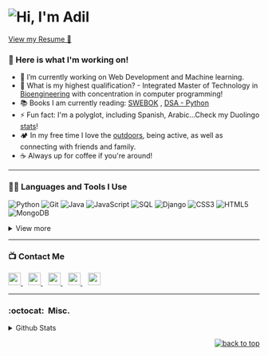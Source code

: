 # ![Hi, I'm Adil](https://bam-readme-typing-svg.herokuapp.com?color=%2336BCF7&size=21+&duration=2000&center=true&vCenter=true&multiline=true&width=200&height=40&lines=Hi%2C+I'm+Adil!👋🏼;+;+)

[View my Resume 📝](https://drive.google.com/file/d/1kK7tqZsUAtiZtKt2bsvrNJcDb8mbDt-t/view?usp=sharing)


### 🧰 Here is what I'm working on!  

- 🔭 I’m currently working on Web Development and Machine learning.
- 🤔 What is my highest qualification? - Integrated Master of Technology in [Bioengineering](https://mitbio.edu.in/) with concentration in computer programming! 
- 📚 Books I am currently reading: [SWEBOK](https://www.computer.org/education/bodies-of-knowledge/software-engineering) , [DSA - Python](http://xpzhang.me/teach/DS19_Fall/book.pdf)
- ⚡ Fun fact: I'm a polyglot, including Spanish, Arabic...Check my Duolingo [stats](https://www.duolingo.com/profile/AdilKhwaja?via=share_profile)!
- 🏕️ In my free time I love the [outdoors](https://maps.app.goo.gl/QbvpVnF2UMmkx4Fq6), being active, as well as connecting with friends and family.
- ☕️ Always up for coffee if you're around! 

---

### 👨‍💻 Languages and Tools I Use

![Python](https://img.shields.io/badge/Python-000?style=flat-square&labelColor=161616&logo=Python&logoColor=3776AB)
![Git](https://img.shields.io/badge/Git-000?style=flat-square&labelColor=161616&logo=Git&logoColor=F05032)
![Java](https://custom-icon-badges.herokuapp.com/badge/Java-000.svg?style=flat-square&labelColor=161616&logo=java&logoColor=007396)
![JavaScript](https://img.shields.io/badge/JavaScript-000?style=flat-square&labelColor=161616&logo=JavaScript&logoColor=F7DF1E)
![SQL](https://custom-icon-badges.herokuapp.com/badge/SQL-000?&style=flat-square&labelColor=161616&logo=database&logoColor=025E8C)
![Django](https://img.shields.io/badge/Django-000?&style=flat-square&labelColor=161616&logo=django&logoColor=006400)
![CSS3](https://img.shields.io/badge/CSS3-000?&style=flat-square&labelColor=161616&logo=CSS3&logoColor=3776AB)
![HTML5](https://img.shields.io/badge/HTML5-000?&style=flat-square&labelColor=161616&logo=HTML5&logoColor=F05032)
![MongoDB](https://img.shields.io/badge/MongoDB-000?&style=flat-square&labelColor=161616&logo=mongodb&logoColor=13aa52)

<details>
<summary>View more</summary>
<br />

![Bootstrap](https://img.shields.io/badge/Bootstrap-000?&style=flat-square&labelColor=161616&logo=bootstrap&logoColor=23563D7C)
![PowerBI](https://img.shields.io/badge/PowerBI-000?&style=flat-square&labelColor=161616&logo=powerbi&logoColor=F7DF1E)
![Markdown](https://img.shields.io/badge/Markdown-000?&style=flat-square&labelColor=161616&logo=markdown&logoColor=13aa52)
![Sass](https://img.shields.io/badge/Sass-000?&style=flat-square&labelColor=161616&logo=sass&logoColor=FFC0CB)
![Hugo](https://img.shields.io/badge/Hugo-000?&style=flat-square&labelColor=161616&logo=Hugo&logoColor=23563D7C)
![Overleaf](https://img.shields.io/badge/Overleaf-000?&style=flat-square&labelColor=161616&logo=overleaf&logoColor=006400)
</details>

---

### 📺 Contact Me

<a 
  href="https://www.linkedin.com/in/zadilkhwaja/">
    <img width="25px" src="https://www.vectorlogo.zone/logos/linkedin/linkedin-icon.svg" />
  </a>&ensp;
  <a href="mailto:zadilkhwaja@gmail.com">
  <img width="25px" src="https://www.vectorlogo.zone/logos/gmail/gmail-icon.svg" />
  </a>&ensp;
  <a href="https://t.me/zakhwaja">
    <img width="25px" src="https://www.vectorlogo.zone/logos/telegram/telegram-icon.svg" />
  </a>&ensp;
  <a href="https://discord.com/users/#6328">
    <img width="25px" src="https://www.vectorlogo.zone/logos/discordapp/discordapp-icon.svg" />
  </a>&ensp;
  <a href="https://zadilkhwaja.github.io/Adil_Portfolio/">
  <img width="25px" src="https://www.vectorlogo.zone/logos/google_chrome/google_chrome-icon.svg" />
  </a>

---


### :octocat:&nbsp; Misc.

<details>
<summary>Github Stats</summary>
<br />

<img href="https://github.com/zadilkhwaja/github-readme-stats" src="https://github-readme-stats.vercel.app/api?username=zadilkhwaja&show_icons=true&theme=react&hide_border=true&count_private=true&hide=stars" />

<br />
<img src="https://github-readme-streak-stats.herokuapp.com/?user=zadilkhwaja&theme=react&hide_border=true" alt="zadilkhwaja" />

<br />
<img src="https://komarev.com/ghpvc/?username=zadilkhwaja&label=Profile%20views&color=0e75b6&style=flat" alt="zadilkhwaja" />
</details>

<p align="right"><a href="#top"><img src="https://img.shields.io/static/v1?label&message=back+to+top&color=blue&style=flat&logo" alt="back to top" /></a></p>
